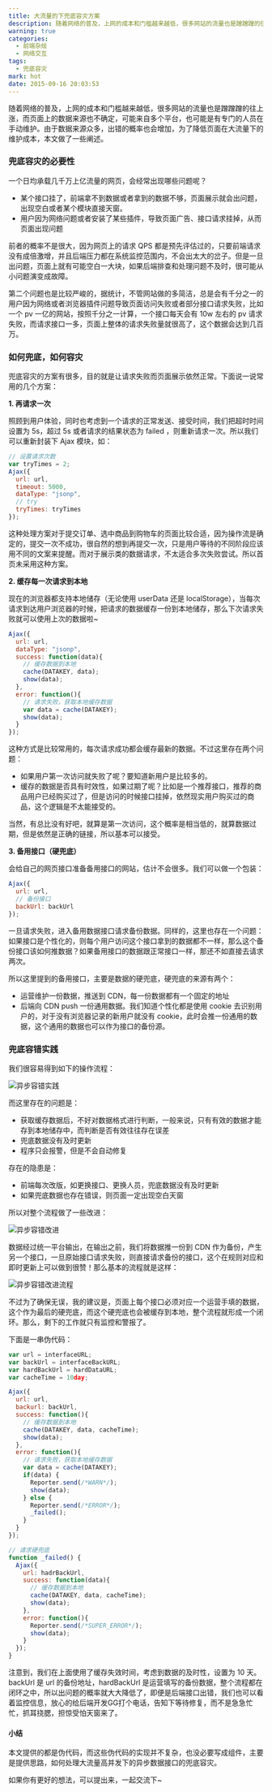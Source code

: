 ```yaml
---
title: 大流量的下兜底容灾方案
description: 随着网络的普及，上网的成本和门槛越来越低，很多网站的流量也是蹭蹭蹭的往上涨，而页面上的数据来源也不确定，可能来自多个平台，也可能是有专门的人员在手动维护。由于数据来源众多，出错的概率也会增加，为了降低页面在大流量下的维护成本，本文做了一些阐述。
warning: true
categories:
  - 前端杂烩
  - 网络交互
tags:
  - 兜底容灾
mark: hot
date: 2015-09-16 20:03:53
---
```



随着网络的普及，上网的成本和门槛越来越低，很多网站的流量也是蹭蹭蹭的往上涨，而页面上的数据来源也不确定，可能来自多个平台，也可能是有专门的人员在手动维护。由于数据来源众多，出错的概率也会增加，为了降低页面在大流量下的维护成本，本文做了一些阐述。

<!--more-->

### 兜底容灾的必要性

一个日均承载几千万上亿流量的网页，会经常出现哪些问题呢？

- 某个接口挂了，前端拿不到数据或者拿到的数据不够，页面展示就会出问题，出现空白或者某个模块直接天窗。
- 用户因为网络问题或者安装了某些插件，导致页面广告、接口请求挂掉，从而页面出现问题

前者的概率不是很大，因为网页上的请求 QPS 都是预先评估过的，只要前端请求没有成倍激增，并且后端压力都在系统监控范围内，不会出太大的岔子。但是一旦出问题，页面上就有可能空白一大块，如果后端排查和处理问题不及时，很可能从小问题演变成故障。

第二个问题也是比较严峻的，据统计，不管网站做的多简洁，总是会有千分之一的用户因为网络或者浏览器插件问题导致页面访问失败或者部分接口请求失败，比如一个 pv 一亿的网站，按照千分之一计算，一个接口每天会有 10w 左右的 pv 请求失败，而请求接口一多，页面上整体的请求失败量就很高了，这个数据会达到几百万。


### 如何兜底，如何容灾

兜底容灾的方案有很多，目的就是让请求失败而页面展示依然正常。下面说一说常用的几个方案：

**1. 再请求一次**

照顾到用户体验，同时也考虑到一个请求的正常发送、接受时间，我们把超时时间设置为 5s，超过 5s 或者请求的结果状态为 failed ，则重新请求一次。所以我们可以重新封装下 Ajax 模块，如：

```javascript
// 设置请求次数
var tryTimes = 2;
Ajax({
  url: url,
  timeout: 5000,
  dataType: "jsonp",
  // try
  tryTimes: tryTimes
});
```

这种处理方案对于提交订单、选中商品到购物车的页面比较合适，因为操作流是确定的，提交一次不成功，很自然的想到再提交一次，只是用户等待的不同阶段应该用不同的文案来提醒。而对于展示类的数据请求，不太适合多次失败尝试。所以首页未采用这种方案。

**2. 缓存每一次请求到本地**

现在的浏览器都支持本地储存（无论使用 userData 还是 localStorage），当每次请求到达用户浏览器的时候，把请求的数据缓存一份到本地储存，那么下次请求失败就可以使用上次的数据啦~

```javascript
Ajax({
  url: url,
  dataType: "jsonp",
  success: function(data){
    // 缓存数据到本地
    cache(DATAKEY, data);
    show(data);
  },
  error: function(){
    // 请求失败，获取本地缓存数据
    var data = cache(DATAKEY);
    show(data);
  }
});
```

这种方式是比较常用的，每次请求成功都会缓存最新的数据。不过这里存在两个问题：

- 如果用户第一次访问就失败了呢？要知道新用户是比较多的。
- 缓存的数据是否具有时效性，如果过期了呢？比如是一个推荐接口，推荐的商品用户已经购买过了，但是访问的时候接口挂掉，依然现实用户购买过的商品，这个逻辑是不太能接受的。

当然，有总比没有好吧，就算是第一次访问，这个概率是相当低的，就算数据过期，但是依然是正确的链接，所以基本可以接受。

**3. 备用接口（硬兜底）**

会给自己的网页接口准备备用接口的网站，估计不会很多。我们可以做一个包装：

```javascript
Ajax({
  url: url,
  // 备份接口
  backUrl: backUrl
});
```

一旦请求失败，进入备用数据接口请求备份数据。同样的，这里也存在一个问题：如果接口是个性化的，则每个用户访问这个接口拿到的数据都不一样，那么这个备份接口该如何推数据？如果备用接口的数据跟正常接口一样，那还不如直接去请求两次。

所以这里提到的备用接口，主要是数据的硬兜底，硬兜底的来源有两个：

- 运营维护一份数据，推送到 CDN，每一份数据都有一个固定的地址
- 后端向 CDN push 一份通用数据。我们知道个性化都是使用 cookie 去识别用户的，对于没有浏览器记录的新用户就没有 cookie，此时会推一份通用的数据，这个通用的数据也可以作为接口的备份源。


### 兜底容错实践

我们很容易得到如下的操作流程：

![异步容错实践](../blogimgs/2015/09/16/20150903_1de15c2d.jpg)

而这里存在的问题是：

- 获取缓存数据后，不好对数据格式进行判断，一般来说，只有有效的数据才能存到本地储存中，而判断是否有效往往存在误差
- 兜底数据没有及时更新
- 程序只会报警，但是不会自动修复

存在的隐患是：

- 前端每次改版，如更换接口、更换人员，兜底数据没有及时更新
- 如果兜底数据也存在错误，则页面一定出现空白天窗

所以对整个流程做了一些改进：

![异步容错改进](../blogimgs/2015/09/16/20150903_224d72cc.jpg)

数据经过统一平台输出，在输出之前，我们将数据推一份到 CDN 作为备份，产生另一个接口，一旦原始接口请求失败，则直接请求备份的接口，这个在规则对应和即时更新上可以做到很赞！那么基本的流程就是这样：

![异步容错改进流程](../blogimgs/2015/09/16/20150903_8fdbadcc.jpg)

不过为了确保无误，我的建议是，页面上每个接口必须对应一个运营手填的数据，这个作为最后的硬兜底，而这个硬兜底也会被缓存到本地，整个流程就形成一个闭环。那么，剩下的工作就只有监控和警报了。

下面是一串伪代码：

```javascript
var url = interfaceURL;
var backUrl = interfaceBackURL;
var hardBackUrl = hardDataURL;
var cacheTime = 10day;

Ajax({
  url: url,
  backurl: backUrl,
  success: function(){
    // 缓存数据到本地
    cache(DATAKEY, data, cacheTime);
    show(data);
  },
  error: function(){
    // 请求失败，获取本地缓存数据
    var data = cache(DATAKEY);
    if(data) {
      Reporter.send(/*WARN*/);
      show(data); 
    } else {
      Reporter.send(/*ERROR*/);
      _failed();
    }
  }
});

// 请求硬兜底
function _failed() {
  Ajax({
    url: hadrBackUrl,
    success: function(data){
      // 缓存数据到本地
      cache(DATAKEY, data, cacheTime);
      show(data);
    },
    error: function(){
      Reporter.send(/*SUPER_ERROR*/);
      show(data); 
    }
  });
}
```

注意到，我们在上面使用了缓存失效时间，考虑到数据的及时性，设置为 10 天。backUrl 是 url 的备份地址，hardBackUrl 是运营填写的备份数据，整个流程都在闭环之中，所以出问题的概率就大大降低了，即便是后端接口出错，我们也可以看着监控信息，放心的给后端开发GG打个电话，告知下等待修复，而不是急急忙忙，抓耳挠腮，担惊受怕天窗来了。

#### 小结

本文提供的都是伪代码，而这些伪代码的实现并不复杂，也没必要写成组件，主要是提供思路，如何处理大流量高并发下的异步数据接口的兜底容灾。

如果你有更好的想法，可以提出来，一起交流下~
